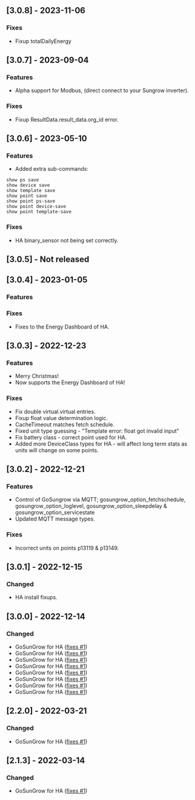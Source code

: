 ## [3.0.8] - 2023-11-06
### Fixes

- Fixup totalDailyEnergy
## [3.0.7] - 2023-09-04
### Features

- Alpha support for Modbus, (direct connect to your Sungrow inverter).


### Fixes

- Fixup ResultData.result_data.org_id error.


## [3.0.6] - 2023-05-10
### Features

- Added extra sub-commands:
```
show ps save
show device save
show template save
show point save
show point ps-save
show point device-save
show point template-save
```

### Fixes

- HA binary_sensor not being set correctly.


## [3.0.5] - Not released


## [3.0.4] - 2023-01-05
### Features

### Fixes

- Fixes to the Energy Dashboard of HA.


## [3.0.3] - 2022-12-23
### Features

- Merry Christmas!
- Now supports the Energy Dashboard of HA!

### Fixes

- Fix double virtual.virtual entries.
- Fixup float value determination logic.
- CacheTimeout matches fetch schedule.
- Fixed unit type guessing - "Template error: float got invalid input"
- Fix battery class - correct point used for HA.
- Added more DeviceClass types for HA - will affect long term stats as units will change on some points.


## [3.0.2] - 2022-12-21
### Features

- Control of GoSungrow via MQTT; gosungrow_option_fetchschedule, gosungrow_option_loglevel, gosungrow_option_sleepdelay & gosungrow_option_servicestate
- Updated MQTT message types.

### Fixes

- Incorrect units on points p13119 & p13149.


## [3.0.1] - 2022-12-15
### Changed

- HA install fixups.


## [3.0.0] - 2022-12-14
### Changed

- GoSunGrow for HA ([fixes #1](https://github.com/MickMake/GoSunGrow/issues/10))
- GoSunGrow for HA ([fixes #1](https://github.com/MickMake/GoSunGrow/issues/9))
- GoSunGrow for HA ([fixes #1](https://github.com/MickMake/GoSunGrow/issues/8))
- GoSunGrow for HA ([fixes #1](https://github.com/MickMake/GoSunGrow/issues/7))
- GoSunGrow for HA ([fixes #1](https://github.com/MickMake/GoSunGrow/issues/6))
- GoSunGrow for HA ([fixes #1](https://github.com/MickMake/GoSunGrow/issues/5))
- GoSunGrow for HA ([fixes #1](https://github.com/MickMake/GoSunGrow/issues/4))
- GoSunGrow for HA ([fixes #1](https://github.com/MickMake/GoSunGrow/issues/3))


## [2.2.0] - 2022-03-21
### Changed

- GoSunGrow for HA ([fixes #1](https://github.com/MickMake/GoSunGrow/issues/2))


## [2.1.3] - 2022-03-14
### Changed

- GoSunGrow for HA ([fixes #1](https://github.com/MickMake/GoSunGrow/issues/1))

